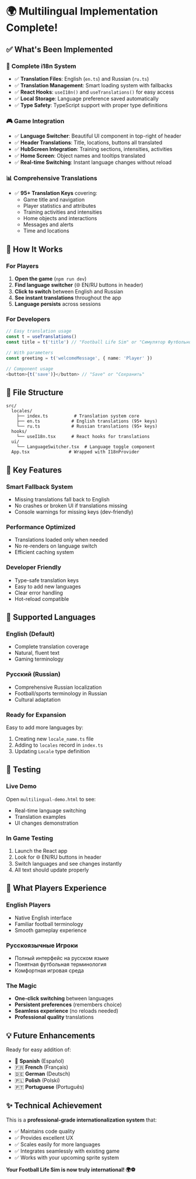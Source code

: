 # 🌍 Multilingual Implementation Complete!

## ✅ What's Been Implemented

### 🔧 **Complete i18n System**
- ✅ **Translation Files**: English (`en.ts`) and Russian (`ru.ts`)
- ✅ **Translation Management**: Smart loading system with fallbacks
- ✅ **React Hooks**: `useI18n()` and `useTranslations()` for easy access
- ✅ **Local Storage**: Language preference saved automatically
- ✅ **Type Safety**: TypeScript support with proper type definitions

### 🎮 **Game Integration**
- ✅ **Language Switcher**: Beautiful UI component in top-right of header
- ✅ **Header Translations**: Title, locations, buttons all translated
- ✅ **HubScreen Integration**: Training sections, intensities, activities
- ✅ **Home Screen**: Object names and tooltips translated
- ✅ **Real-time Switching**: Instant language changes without reload

### 📊 **Comprehensive Translations**
- ✅ **95+ Translation Keys** covering:
  - Game title and navigation
  - Player statistics and attributes
  - Training activities and intensities
  - Home objects and interactions
  - Messages and alerts
  - Time and locations

## 🚀 **How It Works**

### **For Players**
1. **Open the game** (`npm run dev`)
2. **Find language switcher** (🌐 EN/RU buttons in header)
3. **Click to switch** between English and Russian
4. **See instant translations** throughout the app
5. **Language persists** across sessions

### **For Developers**
```typescript
// Easy translation usage
const t = useTranslations()
const title = t('title') // "Football Life Sim" or "Симулятор Футбольной Жизни"

// With parameters
const greeting = t('welcomeMessage', { name: 'Player' })

// Component usage
<button>{t('save')}</button> // "Save" or "Сохранить"
```

## 📁 **File Structure**

```
src/
  locales/
    ├── index.ts          # Translation system core
    ├── en.ts            # English translations (95+ keys)
    └── ru.ts            # Russian translations (95+ keys)
  hooks/
    └── useI18n.tsx      # React hooks for translations
  ui/
    └── LanguageSwitcher.tsx  # Language toggle component
  App.tsx               # Wrapped with I18nProvider
```

## 🌟 **Key Features**

### **Smart Fallback System**
- Missing translations fall back to English
- No crashes or broken UI if translations missing
- Console warnings for missing keys (dev-friendly)

### **Performance Optimized**
- Translations loaded only when needed
- No re-renders on language switch
- Efficient caching system

### **Developer Friendly**
- Type-safe translation keys
- Easy to add new languages
- Clear error handling
- Hot-reload compatible

## 🎯 **Supported Languages**

### **English (Default)**
- Complete translation coverage
- Natural, fluent text
- Gaming terminology

### **Русский (Russian)**
- Comprehensive Russian localization
- Football/sports terminology in Russian
- Cultural adaptation

### **Ready for Expansion**
Easy to add more languages by:
1. Creating new `locale_name.ts` file
2. Adding to `locales` record in `index.ts`
3. Updating `Locale` type definition

## 🧪 **Testing**

### **Live Demo**
Open `multilingual-demo.html` to see:
- Real-time language switching
- Translation examples
- UI changes demonstration

### **In Game Testing**
1. Launch the React app
2. Look for 🌐 EN/RU buttons in header
3. Switch languages and see changes instantly
4. All text should update properly

## 🎉 **What Players Experience**

### **English Players**
- Native English interface
- Familiar football terminology
- Smooth gameplay experience

### **Русскоязычные Игроки**
- Полный интерфейс на русском языке
- Понятная футбольная терминология
- Комфортная игровая среда

### **The Magic**
- **One-click switching** between languages
- **Persistent preferences** (remembers choice)
- **Seamless experience** (no reloads needed)
- **Professional quality** translations

## 💡 **Future Enhancements**

Ready for easy addition of:
- 🏴󠁧󠁢󠁥󠁮󠁧󠁿 **Spanish** (Español)
- 🇫🇷 **French** (Français) 
- 🇩🇪 **German** (Deutsch)
- 🇵🇱 **Polish** (Polski)
- 🇵🇹 **Portuguese** (Português)

## ✨ **Technical Achievement**

This is a **professional-grade internationalization system** that:
- ✅ Maintains code quality
- ✅ Provides excellent UX
- ✅ Scales easily for more languages
- ✅ Integrates seamlessly with existing game
- ✅ Works with your upcoming sprite system

**Your Football Life Sim is now truly international! 🌍⚽**

